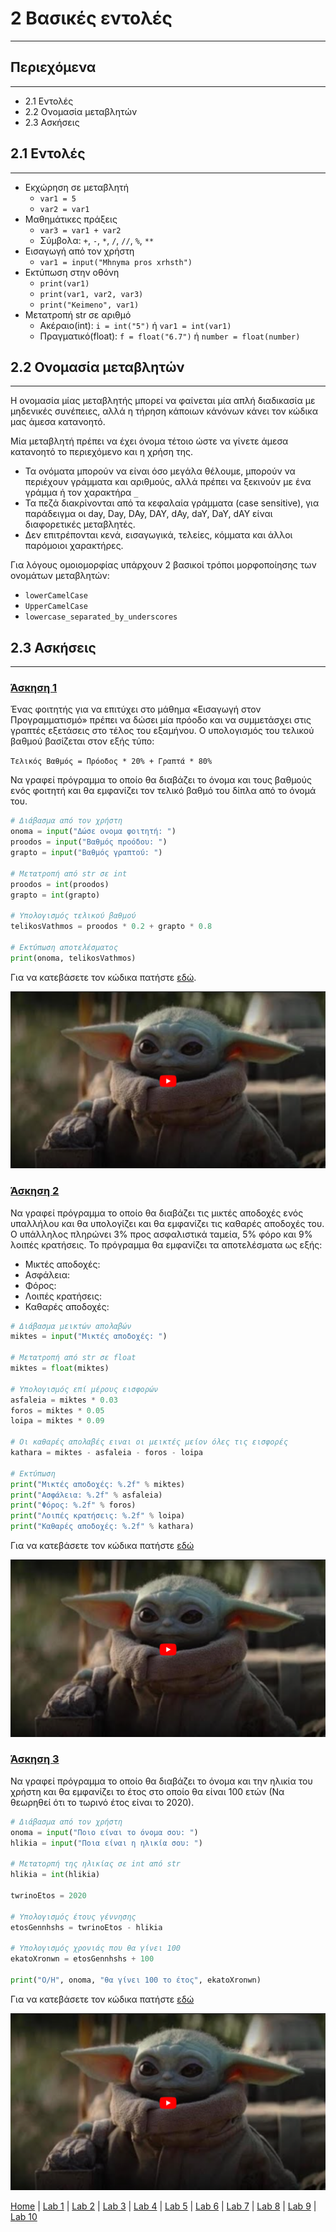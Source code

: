 # 2 Βασικές εντολές

---

## Περιεχόμενα

---

- 2.1 Εντολές
- 2.2 Ονομασία μεταβλητών
- 2.3 Ασκήσεις

## 2.1 Εντολές

---

- Εκχώρηση σε μεταβλητή
  - `var1 = 5`
  - `var2 = var1`
- Μαθημάτικες πράξεις
  - `var3 = var1 + var2`
  - Σύμβολα: `+`, `-`, `*`, `/`, `//`, `%`, `**`
- Εισαγωγή από τον χρήστη
  - `var1 = input("Mhnyma pros xrhsth")`
- Εκτύπωση στην οθόνη
  - `print(var1)`
  - `print(var1, var2, var3)`
  - `print("Keimeno", var1)`
- Μετατροπή str σε αριθμό
  - Ακέραιο(int): `i = int("5")` ή `var1 = int(var1)`
  - Πραγματικό(float): `f = float("6.7")` ή `number = float(number)`

## 2.2 Ονομασία μεταβλητών

---

Η ονομασία μίας μεταβλητής μπορεί να φαίνεται μία απλή διαδικασία με μηδενικές συνέπειες, αλλά η τήρηση κάποιων κάνόνων κάνει τον κώδικα μας άμεσα κατανοητό.

Μία μεταβλητή πρέπει να έχει όνομα τέτοιο ώστε να γίνετε άμεσα κατανοητό το περιεχόμενο και η χρήση της.

- Τα ονόματα μπορούν να είναι όσο μεγάλα θέλουμε, μπορούν να περιέχουν γράμματα και αριθμούς, αλλά πρέπει να ξεκινούν με ένα γράμμα ή τον  χαρακτήρα  `_`
- Τα πεζά διακρίνονται από τα κεφαλαία γράμματα (case sensitive), για παράδειγμα οι day, Day, DAy, DAY, dAy, daY, DaY, dAY είναι διαφορετικές μεταβλητές.
- Δεν επιτρέπονται κενά, εισαγωγικά, τελείες, κόμματα και άλλοι παρόμοιοι χαρακτήρες.

Για λόγους ομοιομορφίας υπάρχουν 2 βασικοί τρόποι μορφοποίησης των ονομάτων μεταβλητών:

- `lowerCamelCase`
- `UpperCamelCase`
- `lowercase_separated_by_underscores`

## 2.3 Ασκήσεις

---

### [Άσκηση 1](source/lab_02/lab_02_exercise_1.py)

Ένας φοιτητής για να επιτύχει στο μάθημα «Εισαγωγή στον Προγραμματισμό» πρέπει να δώσει μία πρόοδο και να συμμετάσχει στις γραπτές εξετάσεις στο τέλος του εξαμήνου. Ο υπολογισμός του τελικού βαθμού βασίζεται στον εξής τύπο:

`Τελικός Βαθμός = Πρόοδος * 20% + Γραπτά * 80%`

Να γραφεί πρόγραμμα το οποίο θα διαβάζει το όνομα και τους βαθμούς ενός φοιτητή και θα εμφανίζει τον τελικό βαθμό του δίπλα από το όνομά του.

```python
# Διάβασμα από τον χρήστη
onoma = input("Δώσε ονομα φοιτητή: ")
proodos = input("Βαθμός προόδου: ")
grapto = input("Βαθμός γραπτού: ")

# Μετατροπή από str σε int
proodos = int(proodos)
grapto = int(grapto)

# Υπολογισμός τελικού βαθμού
telikosVathmos = proodos * 0.2 + grapto * 0.8

# Εκτύπωση αποτελέσματος
print(onoma, telikosVathmos)
```

Για να κατεβάσετε τον κώδικα πατήστε [εδώ](source/lab_02/lab_02_exercise_1.py).

[![Video 2](../images/Video_1.PNG)](https://www.youtube.com/watch?v=wMsbKOItZ9A&list=PLlRCU8UBnRzRipr_LhWiF3YCoEkHUleLK&index=4)

### [Άσκηση 2](source/lab_02/lab_02_exercise_2.py)

Να γραφεί πρόγραμμα το οποίο θα διαβάζει τις μικτές αποδοχές ενός υπαλλήλου και θα υπολογίζει και θα εμφανίζει τις καθαρές αποδοχές του. Ο υπάλληλος πληρώνει 3% προς ασφαλιστικά ταμεία, 5% φόρο και 9% λοιπές κρατήσεις. Το πρόγραμμα θα εμφανίζει τα αποτελέσματα ως εξής:

- Μικτές αποδοχές:
- Ασφάλεια:
- Φόρος:
- Λοιπές κρατήσεις:
- Καθαρές αποδοχές:

```python
# Διάβασμα μεικτών απολαβών
miktes = input("Μικτές αποδοχές: ")

# Μετατροπή από str σε float
miktes = float(miktes)

# Υπολογισμός επί μέρους εισφορών
asfaleia = miktes * 0.03
foros = miktes * 0.05
loipa = miktes * 0.09

# Οι καθαρές απολαβές ειναι οι μεικτές μείον όλες τις εισφορές
kathara = miktes - asfaleia - foros - loipa

# Εκτύπωση
print("Μικτές αποδοχές: %.2f" % miktes)
print("Ασφάλεια: %.2f" % asfaleia)
print("Φόρος: %.2f" % foros)
print("Λοιπές κρατήσεις: %.2f" % loipa)
print("Καθαρές αποδοχές: %.2f" % kathara)
```

Για να κατεβάσετε τον κώδικα πατήστε [εδώ](source/lab_02/lab_02_exercise_2.py)

[![Video 2](../images/Video_1.PNG)](https://www.youtube.com/watch?v=t4_LIXlzdK4&list=PLlRCU8UBnRzRipr_LhWiF3YCoEkHUleLK&index=5&t=1s)

### [Άσκηση 3](source/lab_02/lab_02_exercise_3.py)

Να γραφεί πρόγραμμα το οποίο θα διαβάζει το όνομα και την ηλικία του χρήστη και θα εμφανίζει το έτος στο οποίο θα είναι 100 ετών (Να θεωρηθεί ότι το τωρινό έτος είναι το 2020).

```python
# Διάβασμα από τον χρήστη
onoma = input("Ποιο είναι το όνομα σου: ")
hlikia = input("Ποια είναι η ηλικία σου: ")

# Μετατορπή της ηλικίας σε int από str
hlikia = int(hlikia)

twrinoEtos = 2020

# Υπολογισμός έτους γέννησης
etosGennhshs = twrinoEtos - hlikia

# Υπολογισμός χρονιάς που θα γίνει 100
ekatoXronwn = etosGennhshs + 100

print("O/H", onoma, "θα γίνει 100 το έτος", ekatoXronwn)
```

Για να κατεβάσετε τον κώδικα πατήστε [εδώ](source/lab_02/lab_02_exercise_3.py)

[![Video 2](../images/Video_1.PNG)](https://www.youtube.com/watch?v=NHMSGFwwRUw&list=PLlRCU8UBnRzRipr_LhWiF3YCoEkHUleLK&index=6)

[Home](../README.md) | [Lab 1](lab_01.md) | [Lab 2](lab_02.md) | [Lab 3](lab_03.md) | [Lab 4](lab_04.md) | [Lab 5](lab_05.md) | [Lab 6](lab_06.md) | [Lab 7](lab_07.md) | [Lab 8](lab_08.md) | [Lab 9](lab_09.md) | [Lab 10](lab_10.md)
